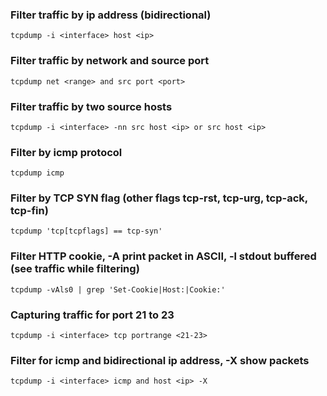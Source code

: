 ### Filter traffic by ip address (bidirectional)
```
tcpdump -i <interface> host <ip>
```

### Filter traffic by network and source port
```
tcpdump net <range> and src port <port>
```

### Filter traffic by two source hosts
```
tcpdump -i <interface> -nn src host <ip> or src host <ip>
```

### Filter by icmp protocol
```
tcpdump icmp
```

### Filter by TCP SYN flag (other flags tcp-rst, tcp-urg, tcp-ack, tcp-fin)
```
tcpdump 'tcp[tcpflags] == tcp-syn'
```

### Filter HTTP cookie, -A print packet in ASCII, -l stdout buffered (see traffic while filtering)
```
tcpdump -vAls0 | grep 'Set-Cookie|Host:|Cookie:'
```

### Capturing traffic for port 21 to 23
```
tcpdump -i <interface> tcp portrange <21-23>
```

### Filter for icmp and bidirectional ip address, -X show packets
```
tcpdump -i <interface> icmp and host <ip> -X
```


